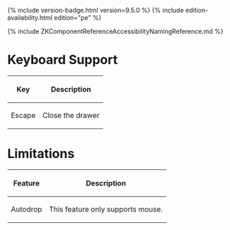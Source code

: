  {% include
version-badge.html version=9.5.0 %} {% include edition-availability.html edition="pe" %}

{% include ZKComponentReferenceAccessibilityNamingReference.md %}

# Keyboard Support

<table>
<thead>
<tr class="header">
<th><center>
<p>Key</p>
</center></th>
<th><center>
<p>Description</p>
</center></th>
</tr>
</thead>
<tbody>
<tr class="odd">
<td><p>Escape</p></td>
<td><p>Close the drawer</p></td>
</tr>
</tbody>
</table>

# Limitations

<table>
<thead>
<tr class="header">
<th><center>
<p>Feature</p>
</center></th>
<th><center>
<p>Description</p>
</center></th>
</tr>
</thead>
<tbody>
<tr class="odd">
<td><p>Autodrop</p></td>
<td><p>This feature only supports mouse.</p></td>
</tr>
</tbody>
</table>
